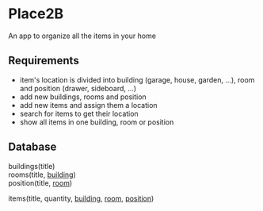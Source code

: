 # Place2B

An app to organize all the items in your home

## Requirements

- item's location is divided into building (garage, house, garden, ...), room and position (drawer, sideboard, ...)
- add new buildings, rooms and position
- add new items and assign them a location
- search for items to get their location
- show all items in one building, room or position

## Database

buildings(title)  
rooms(title, <u>building</u>)  
position(title, <u>room</u>)

items(title, quantity, <u>building</u>, <u>room</u>, <u>position</u>)

